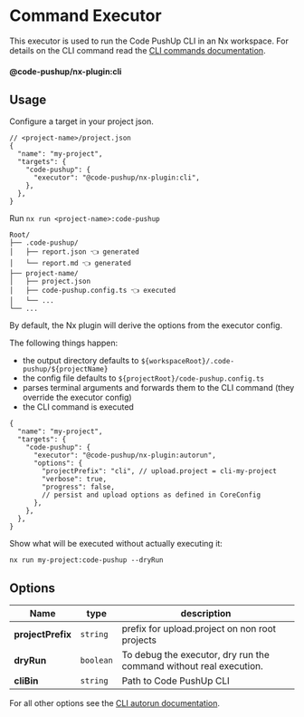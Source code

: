 # Command Executor

This executor is used to run the Code PushUp CLI in an Nx workspace.
For details on the CLI command read the [CLI commands documentation](https://github.com/code-pushup/cli/blob/main/packages/cli/README.md#commands).

#### @code-pushup/nx-plugin:cli

## Usage

Configure a target in your project json.

```jsonc
// <project-name>/project.json
{
  "name": "my-project",
  "targets": {
    "code-pushup": {
      "executor": "@code-pushup/nx-plugin:cli",
    },
  },
}
```

Run
`nx run <project-name>:code-pushup`

```text
Root/
├── .code-pushup/
│   ├── report.json 👈 generated
│   └── report.md 👈 generated
├── project-name/
│   ├── project.json
│   ├── code-pushup.config.ts 👈 executed
│   └── ...
└── ...
```

By default, the Nx plugin will derive the options from the executor config.

The following things happen:

- the output directory defaults to `${workspaceRoot}/.code-pushup/${projectName}`
- the config file defaults to `${projectRoot}/code-pushup.config.ts`
- parses terminal arguments and forwards them to the CLI command (they override the executor config)
- the CLI command is executed

```jsonc
{
  "name": "my-project",
  "targets": {
    "code-pushup": {
      "executor": "@code-pushup/nx-plugin:autorun",
      "options": {
        "projectPrefix": "cli", // upload.project = cli-my-project
        "verbose": true,
        "progress": false,
        // persist and upload options as defined in CoreConfig
      },
    },
  },
}
```

Show what will be executed without actually executing it:

`nx run my-project:code-pushup --dryRun`

## Options

| Name              | type      | description                                                        |
| ----------------- | --------- | ------------------------------------------------------------------ |
| **projectPrefix** | `string`  | prefix for upload.project on non root projects                     |
| **dryRun**        | `boolean` | To debug the executor, dry run the command without real execution. |
| **cliBin**        | `string`  | Path to Code PushUp CLI                                            |

For all other options see the [CLI autorun documentation](../../../../cli/README.md#autorun-command).
